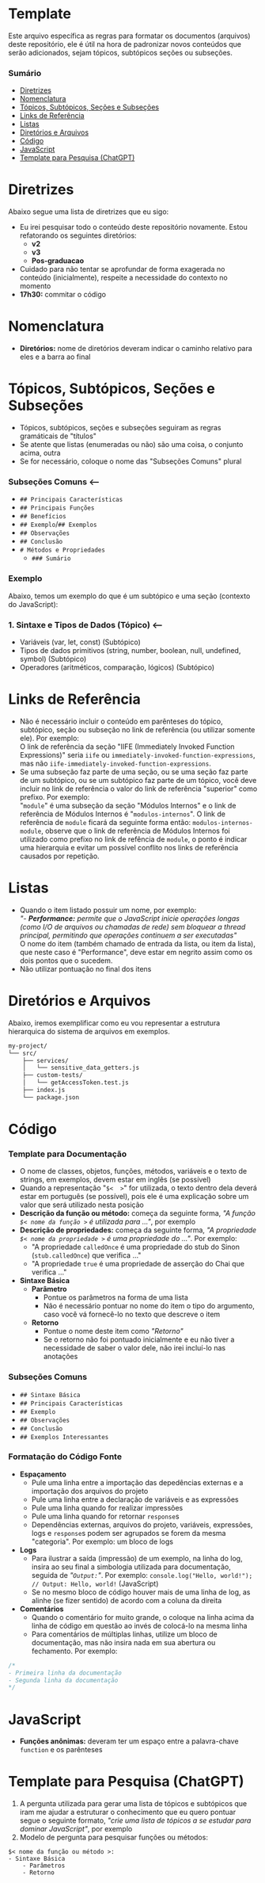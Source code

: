 # Template

Este arquivo específica as regras para formatar os documentos (arquivos) deste repositório, ele é útil na hora de padronizar novos conteúdos que serão adicionados, sejam tópicos, subtópicos seções ou subseções.

### Sumário

- [Diretrizes](#diretrizes)
- [Nomenclatura](#nomenclatura)
- [Tópicos, Subtópicos, Seções e Subseções](#topicos-subtopicos-secoes-subsecoes)
- [Links de Referência](#links-referencia)
- [Listas](#listas)
- [Diretórios e Arquivos](#diretorios-arquivos)
- [Código](#codigo)
- [JavaScript](#javascript)
- [Template para Pesquisa (ChatGPT)](#chatgpt)

# <a id="diretrizes">Diretrizes</a>

Abaixo segue uma lista de diretrizes que eu sigo:

- Eu irei pesquisar todo o conteúdo deste repositório novamente. Estou refatorando os seguintes diretórios:
    + **v2**
    + **v3**
    + **Pos-graduacao**
- Cuidado para não tentar se aprofundar de forma exagerada no conteúdo (inicialmente), respeite a necessidade do contexto no momento
- **17h30:** commitar o código

# <a id="nomenclatura">Nomenclatura</a>

- **Diretórios:** nome de diretórios deveram indicar o caminho relativo para eles e a barra ao final

# <a id="topicos-subtopicos-secoes-subsecoes">Tópicos, Subtópicos, Seções e Subseções</a>

- Tópicos, subtópicos, seções e subseções seguiram as regras gramáticais de "títulos"
- Se atente que listas (enumeradas ou não) são uma coisa, o conjunto acima, outra
- Se for necessário, coloque o nome das "Subseções Comuns" plural

### Subseções Comuns <--

- `## Principais Características`
- `## Principais Funções`
- `## Benefícios`
- `## Exemplo`/`## Exemplos`
- `## Observações`
- `## Conclusão`
- `# Métodos e Propriedades`
    + `### Sumário`

### Exemplo

Abaixo, temos um exemplo do que é um subtópico e uma seção (contexto do JavaScript):

### 1. Sintaxe e Tipos de Dados (Tópico) <--

- Variáveis (var, let, const) (Subtópico)
- Tipos de dados primitivos (string, number, boolean, null, undefined, symbol) (Subtópico)
- Operadores (aritméticos, comparação, lógicos) (Subtópico)

# <a id="links-referencia">Links de Referência</a>

- Não é necessário incluir o conteúdo em parênteses do tópico, subtópico, seção ou subseção no link de referência (ou utilizar somente ele). Por exemplo:  
    O link de referência da seção "IIFE (Immediately Invoked Function Expressions)" seria `iife` ou `immediately-invoked-function-expressions`, mas não `iife-immediately-invoked-function-expressions`.
- Se uma subseção faz parte de uma seção, ou se uma seção faz parte de um subtópico, ou se um subtópico faz parte de um tópico, você deve incluir no link de referência o valor do link de referência "superior" como prefixo. Por exemplo:  
    "`module`" é uma subseção da seção "Módulos Internos" e o link de referência de Módulos Internos é "`modulos-internos`". O link de referência de `module` ficará da seguinte forma então: `modulos-internos-module`, observe que o link de referência de Módulos Internos foi utilizado como prefixo no link de refência de `module`, o ponto é indicar uma hierarquia e evitar um possível conflito nos links de referência causados por repetição.

# <a id="listas">Listas</a>

- Quando o item listado possuir um nome, por exemplo:  
    *"- **Performance:** permite que o JavaScript inicie operações longas (como I/O de arquivos ou chamadas de rede) sem bloquear a thread principal, permitindo que operações continuem a ser executadas"*  
    O nome do item (também chamado de entrada da lista, ou item da lista), que neste caso é "Performance", deve estar em negrito assim como os dois pontos que o sucedem.
- Não utilizar pontuação no final dos itens

# <a id="diretorios-arquivos">Diretórios e Arquivos</a>

Abaixo, iremos exemplificar como eu vou representar a estrutura hierarquica do sistema de arquivos em exemplos.

```Bash
my-project/
└── src/
    ├── services/
    │   └── sensitive_data_getters.js
    ├── custom-tests/
    │   └── getAccessToken.test.js
    ├── index.js
    └── package.json
```

# <a id="codigo">Código</a>

### Template para Documentação

- O nome de classes, objetos, funções, métodos, variáveis e o texto de strings, em exemplos, devem estar em inglês (se possível)
- Quando a representação "`$<  >`" for utilizada, o texto dentro dela deverá estar em português (se possível), pois ele é uma explicação sobre um valor que será utilizado nesta posição
- **Descrição da função ou método:** começa da seguinte forma, *"A função `$< nome da função >` é utilizada para ..."*, por exemplo
- **Descrição de propriedades:** começa da seguinte forma, *"A propriedade `$< nome da propriedade >` é uma propriedade do ..."*. Por exemplo:
    + "A propriedade `calledOnce` é uma propriedade do stub do Sinon (`stub.calledOnce`) que verifica ..."
    + "A propriedade `true` é uma propriedade de asserção do Chai que verifica ..."
- **Sintaxe Básica**  
    + **Parâmetro**
        - Pontue os parâmetros na forma de uma lista
        - Não é necessário pontuar no nome do item o tipo do argumento, caso você vá fornecê-lo no texto que descreve o item  
    + **Retorno**  
        - Pontue o nome deste item como *"Retorno"*
        - Se o retorno não foi pontuado inicialmente e eu não tiver a necessidade de saber o valor dele, não irei incluí-lo nas anotações

### Subseções Comuns

- `## Sintaxe Básica`
- `## Principais Características`
- `## Exemplo`
- `## Observações`
- `## Conclusão`
- `## Exemplos Interessantes`

### Formatação do Código Fonte

- **Espaçamento**
    + Pule uma linha entre a importação das depedências externas e a importação dos arquivos do projeto
    + Pule uma linha entre a declaração de variáveis e as expressões
    + Pule uma linha quando for realizar impressões
    + Pule uma linha quando for retornar `response`s
    + Dependências externas, arquivos do projeto, variáveis, expressões, logs e `response`s podem ser agrupados se forem da mesma "categoria". Por exemplo: um bloco de logs
- **Logs**
    + Para ilustrar a saída (impressão) de um exemplo, na linha do log, insira ao seu final a simbologia utilizada para documentação, seguida de *"`Output:`"*. Por exemplo: `console.log("Hello, world!"); // Output: Hello, world!` (JavaScript)
    + Se no mesmo bloco de código houver mais de uma linha de log, as alinhe (se fizer sentido) de acordo com a coluna da direita
- **Comentários**
    + Quando o comentário for muito grande, o coloque na linha acima da linha de código em questão ao invés de colocá-lo na mesma linha
    + Para comentários de múltiplas linhas, utilize um bloco de documentação, mas não insira nada em sua abertura ou fechamento. Por exemplo:

```JavaScript
/*
- Primeira linha da documentação
- Segunda linha da documentação
*/
```

# <a id="javascript">JavaScript</a>

- **Funções anônimas:** deveram ter um espaço entre a palavra-chave `function` e os parênteses

# <a id="chatgpt">Template para Pesquisa (ChatGPT)</a>

1. A pergunta utilizada para gerar uma lista de tópicos e subtópicos que iram me ajudar a estruturar o conhecimento que eu quero pontuar segue o seguinte formato, *"crie uma lista de tópicos a se estudar para dominar JavaScript"*, por exemplo
2. Modelo de pergunta para pesquisar funções ou métodos:

```
$< nome da função ou método >:
- Sintaxe Básica
    - Parâmetros
    - Retorno
```